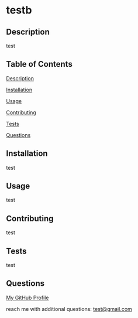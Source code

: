 # testb

## Description

test
    

## Table of Contents

    
[Description](#description)
    
[Installation](#installation)
    
[Usage](#usage)
    
[Contributing](#contributing) 
    
[Tests](#tests)
    
[Questions](#questions)
    

## Installation

test

## Usage

test
    

## Contributing

test 
    

## Tests

test

## Questions

[My GitHub Profile](https://github.com/test)
    
reach me with additional questions: test@gmail.com
    